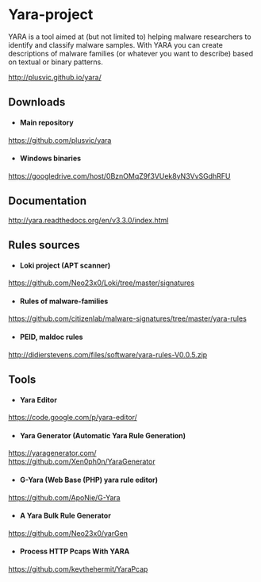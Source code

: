 # Yara-project
YARA is a tool aimed at (but not limited to) helping malware researchers to identify and classify malware samples. With YARA you can create descriptions of malware families (or whatever you want to describe) based on textual or binary patterns.

http://plusvic.github.io/yara/

## Downloads
- #### Main repository
https://github.com/plusvic/yara

- #### Windows binaries
https://googledrive.com/host/0BznOMqZ9f3VUek8yN3VvSGdhRFU

## Documentation
http://yara.readthedocs.org/en/v3.3.0/index.html

## Rules sources
- #### Loki project (APT scanner)
https://github.com/Neo23x0/Loki/tree/master/signatures

- #### Rules of malware-families
https://github.com/citizenlab/malware-signatures/tree/master/yara-rules

- #### PEID, maldoc rules
http://didierstevens.com/files/software/yara-rules-V0.0.5.zip

## Tools
- #### Yara Editor 
https://code.google.com/p/yara-editor/

- #### Yara Generator (Automatic Yara Rule Generation)
https://yaragenerator.com/ <br /> https://github.com/Xen0ph0n/YaraGenerator

- #### G-Yara (Web Base (PHP) yara rule editor)
https://github.com/ApoNie/G-Yara

- #### A Yara Bulk Rule Generator
https://github.com/Neo23x0/yarGen

- #### Process HTTP Pcaps With YARA
https://github.com/kevthehermit/YaraPcap
